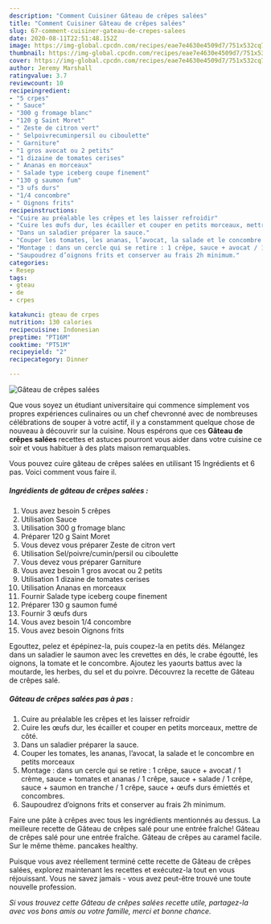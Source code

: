 ```yaml
---
description: "Comment Cuisiner Gâteau de crêpes salées"
title: "Comment Cuisiner Gâteau de crêpes salées"
slug: 67-comment-cuisiner-gateau-de-crepes-salees
date: 2020-08-11T22:51:48.152Z
image: https://img-global.cpcdn.com/recipes/eae7e4630e4509d7/751x532cq70/gateau-de-crepes-salees-photo-principale-de-la-recette.jpg
thumbnail: https://img-global.cpcdn.com/recipes/eae7e4630e4509d7/751x532cq70/gateau-de-crepes-salees-photo-principale-de-la-recette.jpg
cover: https://img-global.cpcdn.com/recipes/eae7e4630e4509d7/751x532cq70/gateau-de-crepes-salees-photo-principale-de-la-recette.jpg
author: Jeremy Marshall
ratingvalue: 3.7
reviewcount: 10
recipeingredient:
- "5 crpes"
- " Sauce"
- "300 g fromage blanc"
- "120 g Saint Moret"
- " Zeste de citron vert"
- " Selpoivrecuminpersil ou ciboulette"
- " Garniture"
- "1 gros avocat ou 2 petits"
- "1 dizaine de tomates cerises"
- " Ananas en morceaux"
- " Salade type iceberg coupe finement"
- "130 g saumon fum"
- "3 ufs durs"
- "1/4 concombre"
- " Oignons frits"
recipeinstructions:
- "Cuire au préalable les crêpes et les laisser refroidir"
- "Cuire les œufs dur, les écailler et couper en petits morceaux, mettre de côté."
- "Dans un saladier préparer la sauce."
- "Couper les tomates, les ananas, l’avocat, la salade et le concombre en petits morceaux"
- "Montage : dans un cercle qui se retire : 1 crêpe, sauce + avocat / 1 crème, sauce + tomates et ananas / 1 crêpe, sauce + salade / 1 crêpe, sauce + saumon en tranche / 1 crêpe, sauce + œufs durs émiettés et concombres."
- "Saupoudrez d’oignons frits et conserver au frais 2h minimum."
categories:
- Resep
tags:
- gteau
- de
- crpes

katakunci: gteau de crpes 
nutrition: 130 calories
recipecuisine: Indonesian
preptime: "PT16M"
cooktime: "PT51M"
recipeyield: "2"
recipecategory: Dinner

---
```



![Gâteau de crêpes salées](https://img-global.cpcdn.com/recipes/eae7e4630e4509d7/751x532cq70/gateau-de-crepes-salees-photo-principale-de-la-recette.jpg)

Que vous soyez un étudiant universitaire qui commence simplement vos propres expériences culinaires ou un chef chevronné avec de nombreuses célébrations de souper à votre actif, il y a constamment quelque chose de nouveau à découvrir sur la cuisine. Nous espérons que ces <strong> Gâteau de crêpes salées </strong> recettes et astuces pourront vous aider dans votre cuisine ce soir et vous habituer à des plats maison remarquables.

<!--inarticleads1-->

Vous pouvez cuire gâteau de crêpes salées en utilisant 15 Ingrédients et 6 pas. Voici comment vous faire il.

##### Ingrédients de gâteau de crêpes salées :

1. Vous avez besoin 5 crêpes
1. Utilisation  Sauce
1. Utilisation 300 g fromage blanc
1. Préparer 120 g Saint Moret
1. Vous devez vous préparer  Zeste de citron vert
1. Utilisation  Sel/poivre/cumin/persil ou ciboulette
1. Vous devez vous préparer  Garniture
1. Vous avez besoin 1 gros avocat ou 2 petits
1. Utilisation 1 dizaine de tomates cerises
1. Utilisation  Ananas en morceaux
1. Fournir  Salade type iceberg coupe finement
1. Préparer 130 g saumon fumé
1. Fournir 3 œufs durs
1. Vous avez besoin 1/4 concombre
1. Vous avez besoin  Oignons frits


Egouttez, pelez et épépinez-la, puis coupez-la en petits dés. Mélangez dans un saladier le saumon avec les crevettes en dés, le crabe égoutté, les oignons, la tomate et le concombre. Ajoutez les yaourts battus avec la moutarde, les herbes, du sel et du poivre. Découvrez la recette de Gâteau de crêpes salé. 

<!--inarticleads2-->

##### Gâteau de crêpes salées pas à pas :

1. Cuire au préalable les crêpes et les laisser refroidir
1. Cuire les œufs dur, les écailler et couper en petits morceaux, mettre de côté.
1. Dans un saladier préparer la sauce.
1. Couper les tomates, les ananas, l’avocat, la salade et le concombre en petits morceaux
1. Montage : dans un cercle qui se retire : 1 crêpe, sauce + avocat / 1 crème, sauce + tomates et ananas / 1 crêpe, sauce + salade / 1 crêpe, sauce + saumon en tranche / 1 crêpe, sauce + œufs durs émiettés et concombres.
1. Saupoudrez d’oignons frits et conserver au frais 2h minimum.


Faire une pâte à crêpes avec tous les ingrédients mentionnés au dessus. La meilleure recette de Gâteau de crêpes salé pour une entrée fraîche! Gâteau de crêpes salé pour une entrée fraîche. Gâteau de crêpes au caramel facile. Sur le même thème. pancakes healthy. 

<!--inarticleads1-->

<p>
Puisque vous avez réellement terminé cette recette de Gâteau de crêpes salées, explorez maintenant les recettes et exécutez-la tout en vous réjouissant. Vous ne savez jamais - vous avez peut-être trouvé une toute nouvelle profession.
</p>

<p>
<i>Si vous trouvez cette Gâteau de crêpes salées recette utile, partagez-la avec vos bons amis ou votre famille, merci et bonne chance.</i>
</p>
